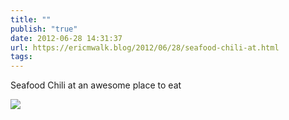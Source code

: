 ```yaml
---
title: ""
publish: "true"
date: 2012-06-28 14:31:37
url: https://ericmwalk.blog/2012/06/28/seafood-chili-at.html
tags: 
---
```


Seafood Chili at an awesome place to eat

![](https://ericmwalk.blog/uploads/2022/37d52d4af6.jpg)